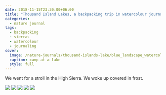 ```yaml
---
date: 2018-11-15T23:30:00+06:00
title: "Thousand Island Lakes, a backpacking trip in watercolour journals"
categories:
  - nature journal
tags:
  - backpacking
  - sierras
  - watercolour
  - journaling
cover:
  image: /nature-journals/thousand-islands-lake/blue_landscape_watercolour_naturejournal_19.png
  caption: camp at a lake
  style: full
---
```


We went for a stroll in the High Sierra. We woke up covered in frost.

![](blue_landscape_watercolour_naturejournal_17.png)
![](blue_landscape_watercolour_naturejournal_18.png)
![](blue_landscape_watercolour_naturejournal_19.png)
![](blue_landscape_watercolour_naturejournal_20.png)
![](blue_landscape_watercolour_naturejournal_21.png)
